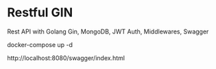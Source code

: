 # Restful GIN
Rest API with Golang Gin, MongoDB, JWT Auth, Middlewares, Swagger

docker-compose up -d

http://localhost:8080/swagger/index.html